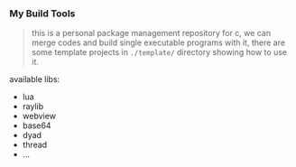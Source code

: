 ### My Build Tools

> this is a personal package management repository for c, we can merge codes and build single executable programs with it, there are some template projects in `./template/` directory showing how to use it.

available libs: 

* lua
* raylib
* webview
* base64
* dyad
* thread
* ...
